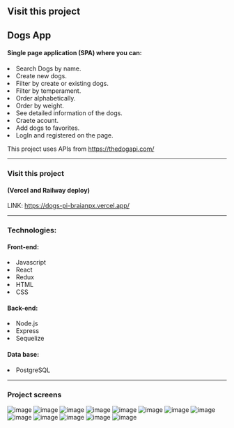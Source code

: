 
## Visit this project

## Dogs App

#### Single page application (SPA) where you can:
 <li>Search Dogs by name.</li>
 <li>Create new dogs.</li>
 <li>Filter by create or existing dogs.</li>
 <li>Filter by temperament.</li>
 <li>Order alphabetically.</li>
 <li>Order by weight.</li>
 <li>See detailed information of the dogs.</li>
 <li>Craete acount.</li>
 <li>Add dogs to favorites.</li>
 <li>LogIn and registered on the page.</li>
 
This project uses APIs from https://thedogapi.com/

---

### Visit this project
#### (Vercel and Railway deploy)
LINK: https://dogs-pi-braianpx.vercel.app/

---

### Technologies:
#### Front-end:
<li>Javascript</li>
<li>React</li>
<li>Redux</li>
<li>HTML</li>
<li>CSS</li>

#### Back-end:
<li>Node.js</li>
<li>Express</li>
<li>Sequelize</li>

#### Data base:
<li>PostgreSQL</li>

---

### Project screens
![image](/client/src/img/readme/intro.png)
![image](/client/src/img/readme/home.png)
![image](/client/src/img/readme/filtro.png)
![image](/client/src/img/readme/searchnav.png)
![image](/client/src/img/readme/pagination.png)
![image](/client/src/img/readme/detail-breed.png)
![image](/client/src/img/readme/create%20new%20dog.png)
![image](/client/src/img/readme/new%20dog.png)
![image](/client/src/img/readme/create%20user.png)
![image](/client/src/img/readme/login%20user.png)
![image](/client/src/img/readme/delete%20account.png)
![image](/client/src/img/readme/home%20and%20favorites.png)
![image](/client/src/img/readme/favorites.png)

